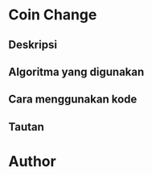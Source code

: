 # Coin Change

## Deskripsi

## Algoritma yang digunakan

## Cara menggunakan kode

## Tautan

# Author
